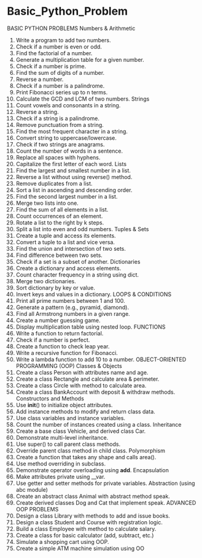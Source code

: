 # Basic_Python_Problem

BASIC PYTHON PROBLEMS
Numbers & Arithmetic
1. Write a program to add two numbers.
2. Check if a number is even or odd.
3. Find the factorial of a number.
4. Generate a multiplication table for a given number.
5. Check if a number is prime.  
6. Find the sum of digits of a number.
7. Reverse a number.
8. Check if a number is a palindrome.
9. Print Fibonacci series up to n terms.
10. Calculate the GCD and LCM of two numbers.
Strings
11. Count vowels and consonants in a string.
12. Reverse a string.
13. Check if a string is a palindrome.
14. Remove punctuation from a string.
15. Find the most frequent character in a string.
16. Convert string to uppercase/lowercase.
17. Check if two strings are anagrams.
18. Count the number of words in a sentence.
19. Replace all spaces with hyphens.
20. Capitalize the first letter of each word.
Lists
21. Find the largest and smallest number in a list.
22. Reverse a list without using reverse() method.
23. Remove duplicates from a list.
24. Sort a list in ascending and descending order.
25. Find the second largest number in a list.
26. Merge two lists into one.
27. Find the sum of all elements in a list.
28. Count occurrences of an element.
29. Rotate a list to the right by k steps.
30. Split a list into even and odd numbers.
Tuples & Sets
31. Create a tuple and access its elements.
32. Convert a tuple to a list and vice versa.
33. Find the union and intersection of two sets.
34. Find difference between two sets.
35. Check if a set is a subset of another.
Dictionaries
36. Create a dictionary and access elements.
37. Count character frequency in a string using dict.
38. Merge two dictionaries.
39. Sort dictionary by key or value.
40. Invert keys and values in a dictionary.
LOOPS & CONDITIONS
41. Print all prime numbers between 1 and 100.
42. Generate a pattern (e.g., pyramid, diamond).
43. Find all Armstrong numbers in a given range.
44. Create a number guessing game.
45. Display multiplication table using nested loop.
FUNCTIONS
46. Write a function to return factorial.
47. Check if a number is perfect.
48. Create a function to check leap year.
49. Write a recursive function for Fibonacci.
50. Write a lambda function to add 10 to a number.
OBJECT-ORIENTED PROGRAMMING (OOP)
Classes & Objects
51. Create a class Person with attributes name and age.
52. Create a class Rectangle and calculate area & perimeter.
53. Create a class Circle with method to calculate area.
54. Create a class BankAccount with deposit & withdraw methods.
Constructors and Methods
55. Use __init__() to initialize object attributes.
56. Add instance methods to modify and return class data.
57. Use class variables and instance variables.
58. Count the number of instances created using a class.
Inheritance
59. Create a base class Vehicle, and derived class Car.
60. Demonstrate multi-level inheritance.
61. Use super() to call parent class methods.
62. Override parent class method in child class.
Polymorphism
63. Create a function that takes any shape and calls area().
64. Use method overriding in subclass.
65. Demonstrate operator overloading using __add__.
Encapsulation
66. Make attributes private using __var.
67. Use getter and setter methods for private variables.
Abstraction (using abc module)
68. Create an abstract class Animal with abstract method speak.
69. Create derived classes Dog and Cat that implement speak.
ADVANCED OOP PROBLEMS
70. Design a class Library with methods to add and issue books.   
71. Design a class Student and Course with registration logic.
72. Build a class Employee with method to calculate salary.
73. Create a class for basic calculator (add, subtract, etc.)
74. Simulate a shopping cart using OOP.
75. Create a simple ATM machine simulation using OO
